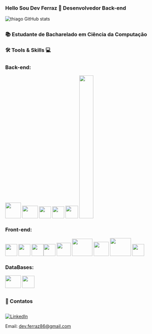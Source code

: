### Hello Sou Dev Ferraz 👋 Desenvolvedor Back-end


![thiago GitHub stats](https://github-readme-stats.vercel.app/api?username=Thiagoferrazlopes&show_icons=true&theme=tokyonight)

## 
### 📚 Estudante de Bacharelado em Ciência da Computação 
###  🛠 Tools & Skills 💻
## 


### Back-end:

<img height="50"  width="50" src="https://cdn.jsdelivr.net/gh/devicons/devicon@latest/icons/java/java-original-wordmark.svg" /> <img height="40"  width="50" src="https://cdn.jsdelivr.net/gh/devicons/devicon@latest/icons/eclipse/eclipse-original.svg" /> <img height="38"  width="38" src="https://cdn.jsdelivr.net/gh/devicons/devicon@latest/icons/spring/spring-original.svg" /> <img height="38"  width="38" src="https://cdn.jsdelivr.net/gh/devicons/devicon@latest/icons/vscode/vscode-original-wordmark.svg" /> <img height="40"  width="40" src="https://cdn.jsdelivr.net/gh/devicons/devicon@latest/icons/maven/maven-original.svg" />
<img height="455"  width="45" src="https://cdn.jsdelivr.net/gh/devicons/devicon@latest/icons/postman/postman-plain.svg" />
          


###  Front-end:
<img height="38"  width="38" src="https://cdn.jsdelivr.net/gh/devicons/devicon@latest/icons/javascript/javascript-original.svg" /> <img height="38"  width="38" src="https://cdn.jsdelivr.net/gh/devicons/devicon@latest/icons/html5/html5-original.svg" /> 
<img height="38"  width="38"  src="https://cdn.jsdelivr.net/gh/devicons/devicon@latest/icons/css3/css3-original.svg" /><img height="38"  width="38" src="https://cdn.jsdelivr.net/gh/devicons/devicon@latest/icons/vscode/vscode-original.svg" /> 
<img height="42"  width="45" src="https://cdn.jsdelivr.net/gh/devicons/devicon@latest/icons/react/react-original-wordmark.svg" />
<img height="55"  width="65" src="https://cdn.jsdelivr.net/gh/devicons/devicon@latest/icons/nodejs/nodejs-original-wordmark.svg" /> <img height="45"  width="48" src="https://cdn.jsdelivr.net/gh/devicons/devicon@latest/icons/nextjs/nextjs-original.svg" /> <img height="57"  width="67"  src="https://cdn.jsdelivr.net/gh/devicons/devicon@latest/icons/git/git-plain-wordmark.svg" /> <img height="38"  width="38" src="https://cdn.jsdelivr.net/gh/devicons/devicon@latest/icons/figma/figma-original.svg" />
          
          
          
          
          
          
###  DataBases:

<img height="40"  width="50" src="https://cdn.jsdelivr.net/gh/devicons/devicon@latest/icons/mysql/mysql-original.svg" /> <img height="39"  width="39"  src="https://cdn.jsdelivr.net/gh/devicons/devicon@latest/icons/postgresql/postgresql-original.svg" /> 


          


          
##
### 📩 Contatos
##
[![LinkedIn](https://img.shields.io/badge/LinkedIn-Profile-blue?logo=linkedin&style=flat-square)](https://www.linkedin.com/in/thiago-ferraz-32b015303)

Email: dev.ferraz86@gmail.com



